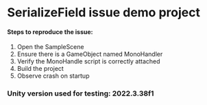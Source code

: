 # SerializeField issue demo project

#### Steps to reproduce the issue:
1. Open the SampleScene
2. Ensure there is a GameObject named MonoHandler
3. Verify the MonoHandle script is correctly attached
4. Build the project
5. Observe crash on startup

### Unity version used for testing: 2022.3.38f1